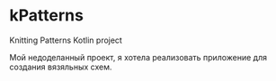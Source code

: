 # kPatterns
Knitting Patterns Kotlin project

Мой недоделанный проект, я хотела реализовать приложение для создания вязяльных схем. 

